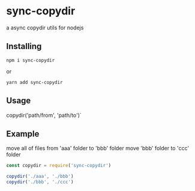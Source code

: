 # sync-copydir
a async copydir utils for nodejs

## Installing

```
npm i sync-copydir
```
or 

```
yarn add sync-copydir
```

## Usage

copydir('path/from', 'path/to')`

## Example
move all of files from 'aaa' folder to 'bbb' folder
move 'bbb' folder to 'ccc' folder

```javascript
const copydir = require('sync-copydir')

copydir('./aaa', './bbb')
copydir('./bbb', './ccc')


```
